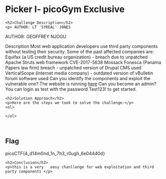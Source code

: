 
<!DOCTYPE html>
<html>
 
<body>
    <h1>Picker I- picoGym Exclusive</h1>

    <h2>Challenge Description</h2>
    <p> AUTHOR: LT 'SYREAL' JONES

AUTHOR: GEOFFREY NJOGU

Description
Most web application developers use third party components without testing their security. Some of the past affected companies are:
Equifax (a US credit bureau organization) - breach due to unpatched Apache Struts web framework CVE-2017-5638
Mossack Fonesca (Panama Papers law firm) breach - unpatched version of Drupal CMS used
VerticalScope (internet media company) - outdated version of vBulletin forum software used
Can you identify the components and exploit the vulnerable one?
The website is running <a href="http://saturn.picoctf.net:55824/">here</a> Can you become an admin?
You can login as test with the password Test123! to get started.
</p>

    <h2>Solution Approach</h2>
    <p>Here are the steps we took to solve the challenge:</p>
    <ol>
      
    </ol>
<br>
    <h2>Flag</h2>
    <p class="flag">picoCTF{4_d14m0nd_1n_7h3_r0ugh_6e04440d}

    <h2>Conclusion</h2>
    <p>this is a very   easy chanllenge for web exploitation and third party components </p>
</body>
</html>




